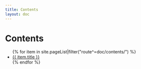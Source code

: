 ```yaml
---
title: Contents
layout: doc
---
```


# Contents

<ul>
    {% for item in site.pageList|filter("route^=doc/contents/") %}
    <li><a href="{{ url(item.route) }}">{{ item.title }}</a></li>
    {% endfor %}
</ul>
